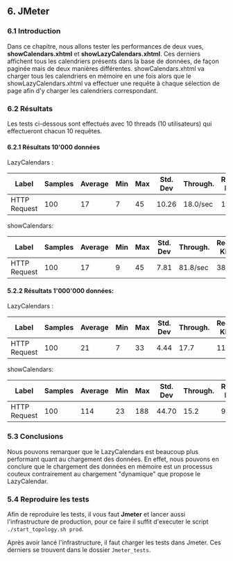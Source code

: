 ## 6. JMeter

### 6.1 Introduction

Dans ce chapitre, nous allons tester les performances de deux vues, **showCalendars.xhtml** et **showLazyCalendars.xhtml**. Ces derniers affichent tous les calendriers présents dans la base de données, de façon paginée mais de deux manières différentes. showCalendars.xhtml va charger tous les calendriers en mémoire en une fois alors que le showLazyCalendars.xhtml va effectuer une requête à chaque sélection de page afin d'y charger les calendriers correspondant.

### 6.2 Résultats 

Les tests ci-dessous sont effectués avec 10 threads (10 utilisateurs) qui effectueront chacun 10 requêtes.

#### 6.2.1 Résultats 10'000 données

LazyCalendars : 

| Label        | Samples | Average | Min  | Max  | Std. Dev | Through. | Received KB/sec | Sent KB/s | Avg. Bytes |
| ------------ | ------- | ------- | ---- | ---- | -------- | -------- | --------------- | --------- | ---------- |
| HTTP Request | 100     | 17      | 7    | 45   | 10.26    | 18.0/sec | 118.41          | 2.62      | 6726.0     |

showCalendars: 

| Label        | Samples | Average | Min  | Max  | Std. Dev | Through. | Received KB/sec | Sent KB/s | Avg. Bytes |
| ------------ | ------- | ------- | ---- | ---- | -------- | -------- | --------------- | --------- | ---------- |
| HTTP Request | 100     | 17      | 9    | 45   | 7.81     | 81.8/sec | 387.67          | 12.23     | 4851.0     |



#### 5.2.2 Résultats 1'000'000 données:

LazyCalendars : 

| Label        | Samples | Average | Min  | Max  | Std. Dev | Through. | Received KB/sec | Sent KB/s | Avg. Bytes |
| ------------ | ------- | ------- | ---- | ---- | -------- | -------- | --------------- | --------- | ---------- |
| HTTP Request | 100     | 21      | 7    | 33   | 4.44     | 17.7     | 116.24          | 2.53      | 6719       |

showCalendars: 

| Label        | Samples | Average | Min  | Max  | Std. Dev | Through. | Received KB/sec | Sent KB/s | Avg. Bytes |
| ------------ | ------- | ------- | ---- | ---- | -------- | -------- | --------------- | --------- | ---------- |
| HTTP Request | 100     | 114     | 23   | 188  | 44.70    | 15.2     | 99.89           | 2.1       | 6747       |



### 5.3 Conclusions 

Nous pouvons remarquer que le LazyCalendars est beaucoup plus performant quant au chargement des données. En effet, nous pouvons en conclure que le chargement des données en mémoire est un processus couteux contrairement au chargement "dynamique" que propose le LazyCalendar.

### 5.4 Reproduire les tests

 Afin de reproduire les tests, il vous faut **Jmeter** et lancer aussi l'infrastructure de production, pour ce faire il suffit d'executer le script `./start_topology.sh prod`. 

Après avoir lancé l'infrastructure, il faut charger les tests dans Jmeter. Ces derniers se trouvent dans le dossier `Jmeter_tests`.
